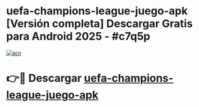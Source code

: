 # uefa-champions-league-juego-apk  [Versión completa] Descargar Gratis para Android 2025 - #c7q5p

[![acn](https://github.com/user-attachments/assets/0f9c940e-d8b0-45ae-aac7-cd30a18b3e1c)](https://apps.freeplayer.one?title=uefa-champions-league-juego-apk&ref=9F)

# 👉🔴 Descargar [uefa-champions-league-juego-apk](https://apps.freeplayer.one?title=uefa-champions-league-juego-apk&ref=9F)
